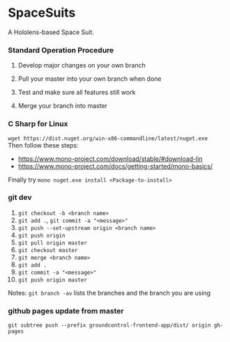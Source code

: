 # SpaceSuits

A Hololens-based Space Suit.


### Standard Operation Procedure

1) Develop major changes on your own branch

2) Pull your master into your own branch when done

3) Test and make sure all features still work

4) Merge your branch into master

### C Sharp for Linux

`wget https://dist.nuget.org/win-x86-commandline/latest/nuget.exe`  
Then follow these steps:  
* https://www.mono-project.com/download/stable/#download-lin
* https://www.mono-project.com/docs/getting-started/mono-basics/
  
  
Finally try `mono nuget.exe install <Package-to-install>`

### git dev

1) `git checkout -b <branch name>`
2) `git add .`, `git commit -a "<message>"`
3) `git push --set-upstream origin <branch name>`
4) `git push origin`
5) `git pull origin master`
6) `git checkout master`
7) `git merge <branch name>`
8) `git add .`
9) `git commit -a "<message>"`
10) `git push origin master`

Notes: `git branch -av` lists the branches and the branch you are using  

### github pages update from master

`git subtree push --prefix groundcontrol-frontend-app/dist/ origin gh-pages`